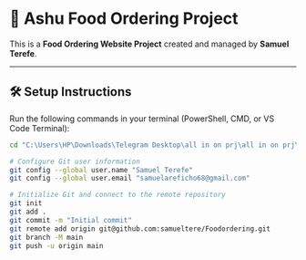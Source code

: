 # 🍔 Ashu Food Ordering Project

This is a **Food Ordering Website Project** created and managed by **Samuel Terefe**.

---

## 🛠️ Setup Instructions

Run the following commands in your terminal (PowerShell, CMD, or VS Code Terminal):

```bash
cd "C:\Users\HP\Downloads\Telegram Desktop\all in on prj\all in on prj\website prj\food-order\food-order"

# Configure Git user information
git config --global user.name "Samuel Terefe"
git config --global user.email "samuelareficho68@gmail.com"

# Initialize Git and connect to the remote repository
git init
git add .
git commit -m "Initial commit"
git remote add origin git@github.com:samueltere/Foodordering.git
git branch -M main
git push -u origin main
